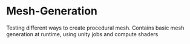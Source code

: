 # Mesh-Generation

Testing different ways to create procedural mesh. Contains basic mesh generation at runtime, using unity jobs and compute shaders
